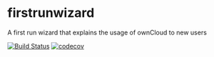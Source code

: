 firstrunwizard
==============

A first run wizard that explains the usage of ownCloud to new users

[![Build Status](https://drone.owncloud.com/api/badges/owncloud/firstrunwizard/status.svg?branch=master)](https://drone.owncloud.com/owncloud/firstrunwizard) [![codecov](https://codecov.io/gh/owncloud/firstrunwizard/branch/master/graph/badge.svg)](https://codecov.io/gh/owncloud/firstrunwizard)
